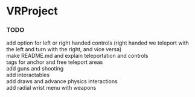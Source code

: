 # VRProject

### TODO
add option for left or right handed controls (right handed we teleport with the left and turn with the right, and vice versa)  
make README.md and explain teleportation and controls  
tags for anchor and free teleport areas  
add guns and shooting  
add interactables  
add draws and advance physics interactions  
add radial wrist menu with weapons  
